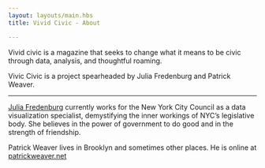 ```yaml
---
layout: layouts/main.hbs
title: Vivid Civic - About

---
```


Vivid civic is a magazine that seeks to change what it means to be civic through data, analysis, and thoughtful roaming. 

Vivic Civic is a project spearheaded by Julia Fredenburg and Patrick Weaver. 

------
[Julia Fredenburg](http://juliamaps.com/) currently works for the New York City Council as a data visualization specialist, demystifying the inner workings of NYC’s legislative body. She believes in the power of government to do good and in the strength of friendship. 

Patrick Weaver lives in Brooklyn and sometimes other places. He is online at [patrickweaver.net](http://patrickweaver.net)